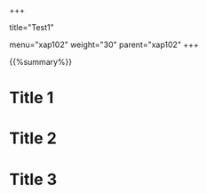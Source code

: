 +++
 
title="Test1"
 
menu="xap102" 
weight="30"
parent="xap102"
+++

 

{{%summary%}}




# Title 1


# Title 2

# Title 3